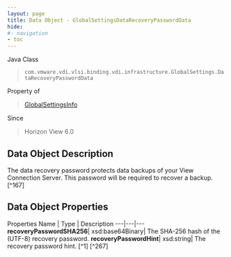 ```yaml
---
layout: page
title: Data Object - GlobalSettingsDataRecoveryPasswordData
hide:
#- navigation
- toc
---
```






Java Class
> `com.vmware.vdi.vlsi.binding.vdi.infrastructure.GlobalSettings.DataRecoveryPasswordData`

Property of
> [GlobalSettingsInfo](vdi.infrastructure.GlobalSettings.GlobalSettingsInfo.md#field_detail)

Since
> Horizon View 6.0


## Data Object Description

The data recovery password protects data backups of your View Connection Server. This password will be required to recover a backup.
 [^167]



## Data Object Properties
Properties
Name |  Type |  Description
---|---|---
**recoveryPasswordSHA256**|  xsd:base64Binary|  The SHA-256 hash of the (UTF-8) recovery password.
**recoveryPasswordHint**|  xsd:string|  The recovery password hint. [^1] [^267]
 


 
